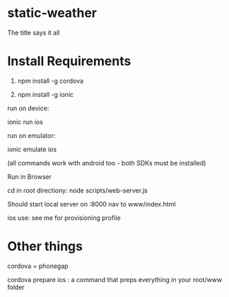 static-weather
==============

The title says it all


Install Requirements
====================

1. npm install -g cordova

2. npm install -g ionic

run on device:

ionic run ios

run on emulator:

ionic emulate ios

(all commands work with android too - both SDKs must be installed)

Run in Browser

cd in root directiony: node scripts/web-server.js 

Should start local server on :8000 nav to www/index.html

ios use: see me for provisioning profile

Other things
====================
cordova = phonegap

cordova prepare ios : a command that preps everything in your root/www folder 

